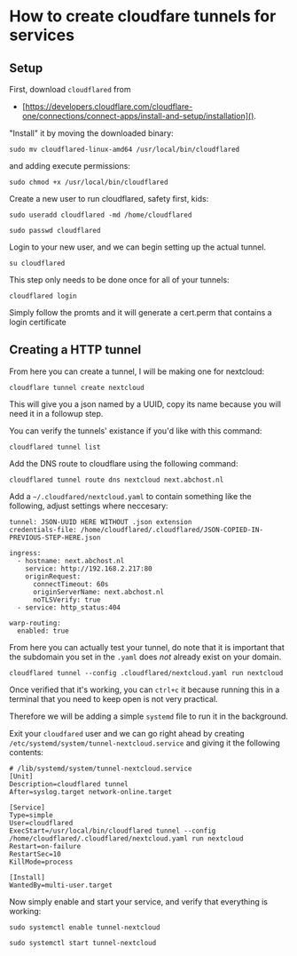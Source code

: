 # How to create cloudfare tunnels for services

## Setup
First, download `cloudflared` from 
 - [https://developers.cloudflare.com/cloudflare-one/connections/connect-apps/install-and-setup/installation]().

"Install" it by moving the downloaded binary: 
 ```
 sudo mv cloudflared-linux-amd64 /usr/local/bin/cloudflared
 ``` 

and adding execute permissions:
 ```
 sudo chmod +x /usr/local/bin/cloudflared
 ```


Create a new user to run cloudflared, safety first, kids:
 ```
 sudo useradd cloudflared -md /home/cloudflared
 ```
 ```
 sudo passwd cloudflared
 ```

Login to your new user, and we can begin setting up the actual tunnel.
```
su cloudflared
```

This step only needs to be done once for all of your tunnels:
```
cloudflared login
```
Simply follow the promts and it will generate a cert.perm that contains a login certificate

## Creating a HTTP tunnel
From here you can create a tunnel, I will be making one for nextcloud:
```
cloudflare tunnel create nextcloud
```
This will give you a json named by a UUID, copy its name because you will need it in a followup step.


You can verify the tunnels' existance if you'd like with this command:
```
cloudflared tunnel list
```

Add the DNS route to cloudflare using the following command:
```
cloudflared tunnel route dns nextcloud next.abchost.nl
```

Add a `~/.cloudfared/nextcloud.yaml` to contain something like the following, adjust settings where neccesary:
``` 
tunnel: JSON-UUID HERE WITHOUT .json extension
credentials-file: /home/cloudflared/.cloudflared/JSON-COPIED-IN-PREVIOUS-STEP-HERE.json

ingress:
  - hostname: next.abchost.nl
    service: http://192.168.2.217:80
    originRequest:
      connectTimeout: 60s
      originServerName: next.abchost.nl
      noTLSVerify: true
  - service: http_status:404

warp-routing:
  enabled: true 
  ```
From here you can actually test your tunnel, do note that it is important that the subdomain you set in the `.yaml` does _not_ already exist on your domain.
```
cloudflared tunnel --config .cloudflared/nextcloud.yaml run nextcloud
```
Once verified that it's working, you can `ctrl+c` it because running this in a terminal that you need to keep open is not very practical.

Therefore we will be adding a simple `systemd` file to run it in the background.

Exit your `cloudfared` user and we can go right ahead by creating `/etc/systemd/system/tunnel-nextcloud.service` and giving it the following contents:
```
# /lib/systemd/system/tunnel-nextcloud.service
[Unit]
Description=cloudflared tunnel
After=syslog.target network-online.target

[Service]
Type=simple
User=cloudflared
ExecStart=/usr/local/bin/cloudflared tunnel --config /home/cloudflared/.cloudflared/nextcloud.yaml run nextcloud
Restart=on-failure
RestartSec=10
KillMode=process

[Install]
WantedBy=multi-user.target
```

Now simply enable and start your service, and verify that everything is working:
```
sudo systemctl enable tunnel-nextcloud
```
```
sudo systemctl start tunnel-nextcloud
```
